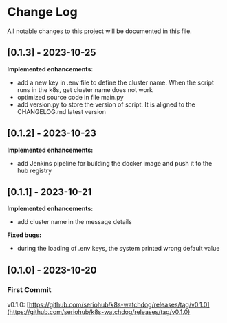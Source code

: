 # Change Log
All notable changes to this project will be documented in this file.

## [0.1.3] - 2023-10-25

**Implemented enhancements:**
- add a new key in .env file to define the cluster name. When the script runs in the k8s, get cluster name does not work 
- optimized source code in file main.py 
- add version.py to store the version of script. It is aligned to the CHANGELOG.md latest version

## [0.1.2] - 2023-10-23
 
**Implemented enhancements:**
- add Jenkins pipeline for building the docker image and push it to the hub registry 

## [0.1.1] - 2023-10-21
 
**Implemented enhancements:**
- add cluster name in the message details

**Fixed bugs:**
- during the loading of .env keys, the system printed wrong default value

## [0.1.0] - 2023-10-20
 
### First Commit

v0.1.0: [https://github.com/seriohub/k8s-watchdog/releases/tag/v0.1.0](https://github.com/seriohub/k8s-watchdog/releases/tag/v0.1.0)